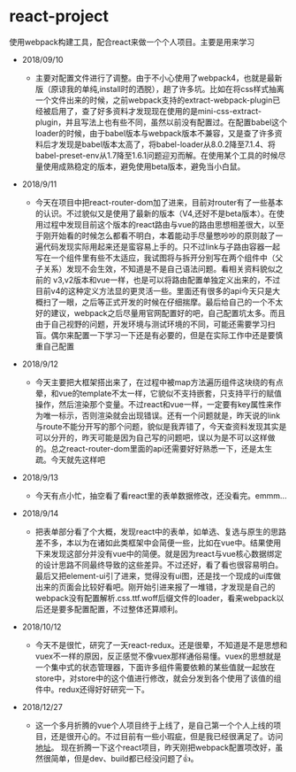 # react-project
使用webpack构建工具，配合react来做一个个人项目。主要是用来学习


* 2018/09/10
    * 主要对配置文件进行了调整。由于不小心使用了webpack4，也就是最新版（原谅我的单纯,install时的洒脱），趟了许多坑。比如在将css样式抽离一个文件出来的时候，之前webpack支持的extract-webpack-plugin已经被启用了，查了好多资料才发现现在使用的是mini-css-extract-plugin，并且写法上也有些不同，虽然以前没有配置过。在配置babel这个loader的时候，由于babel版本与webpack版本不兼容，又是查了许多资料后才发现是babel版本太高了，将babel-loader从8.0.2降至7.1.4、将babel-preset-env从1.7降至1.6.1问题迎刃而解。在使用某个工具的时候尽量使用成熟稳定的版本，避免使用beta版本，避免当小白鼠。

* 2018/9/11
    * 今天在项目中把react-router-dom加了进来，目前对router有了一些基本的认识。不过貌似又是使用了最新的版本（V4,还好不是beta版本）。在使用过程中发现目前这个版本的react路由与vue的路由思想相差很大，以至于刚开始看的时候怎么都看不明白，本着能动手尽量憋吵吵的原则敲了一遍代码发现实际用起来还是蛮容易上手的。只不过link与子路由容器一起写在一个组件里有些不太适应，我试图将<link>与<route>拆开分别写在两个组件中（父子关系）发现不会生效，不知道是不是自己语法问题。看相关资料貌似之前的 v3,v2版本和vue一样，也是可以将路由配置单独定义出来的，不过目前v4的这种定义方法显的更灵活一些。里面还有很多的api今天只是大概扫了一眼，之后等正式开发的时候在仔细揣摩。最后给自己的一个不太好的建议，webpack之后尽量用官网配置好的吧，自己配置坑太多。而且由于自己视野的问题，开发环境与测试环境的不同，可能还需要学习扫盲。偶尔来配置一下学习一下还是有必要的，但是在实际工作中还是要慎重自己配置

* 2018/9/12
    * 今天主要把大框架搭出来了，在过程中被map方法遍历组件这块绕的有点晕，和vue的template不太一样，它貌似不支持嵌套，只支持平行的赋值操作，然后渲染那个变量。不过react和vue一样，一定要有key属性来作为唯一标示，否则渲染就会出现错误。还有一个问题就是，昨天说的link与route不能分开写的那个问题，貌似是我弄错了，今天查资料发现其实是可以分开的，昨天可能是因为自己写的问题吧，误以为是不可以这样做的。总之react-router-dom里面的api还需要好好熟悉一下，还是太生疏。今天就先这样吧

* 2018/9/13
    * 今天有点小忙，抽空看了看react里的表单数据修改，还没看完。emmm...

* 2018/9/14
    * 把表单部分看了个大概，发现react中的表单，如单选、复选与原生的思路差不多，本以为在诸如此类框架中会简便一些，比如在vue中。结果使用下来发现这部分并没有vue中的简便。就是因为react与vue核心数据绑定的设计思路不同最终导致的这些差异。不过还好，看了看也很容易明白。最后又把element-ui引了进来，觉得没有ui图，还是找一个现成的ui库做出来的页面会比较好看吧。刚开始引进来报了一堆错，才发现是自己的webpack没有配置解析.css\.ttf\.woff后缀文件的loader，看来webpack以后还是要多配置配置，不过整体还算顺利。

* 2018/10/12
    * 今天不是很忙，研究了一天react-redux。还是很晕，不知道是不是思想和vuex不一样的原因，反正感觉不像vuex那样通俗易懂。vuex的思想就是一个集中式的状态管理器，下面许多组件需要依赖的某些值就一起放在store中，对store中的这个值进行修改，就会分发到各个使用了该值的组件中。redux还得好好研究一下。

* 2018/12/27
    * 这一个多月折腾的vue个人项目终于上线了，是自己第一个个人上线的项目，还是很开心的。不过目前有一些小瑕疵，但是我已经很满足了。访问[地址](http://zhangluupup.top:3000/#/)。  现在折腾一下这个react项目，昨天刚把webpack配置项改好，虽然很简单，但是dev、build都已经没问题了:+1:。